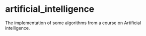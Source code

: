 # artificial_intelligence

The implementation of some algorithms from a course on Artificial intelligence.
